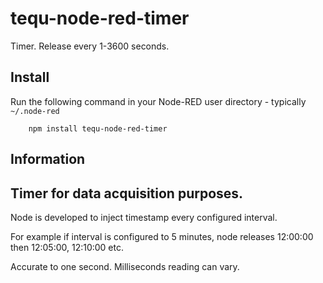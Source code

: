 tequ-node-red-timer
=====================

Timer. Release every 1-3600 seconds.

## Install

Run the following command in your Node-RED user directory - typically `~/.node-red`

        npm install tequ-node-red-timer

## Information

## Timer for data acquisition purposes.

Node is developed to inject timestamp every configured interval.

For example if interval is configured to 5 minutes, node releases 12:00:00 then 
12:05:00, 12:10:00 etc. 

Accurate to one second. Milliseconds reading can vary. 
